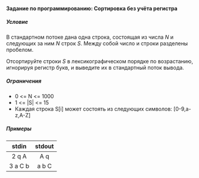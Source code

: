 #### Задание по программированию: Сортировка без учёта регистра ####

##### Условие #####
В стандартном потоке дана одна строка, состоящая из числа *N* и следующих за ним *N* строк *S*. Между собой число и строки разделены пробелом.

Отсортируйте строки *S* в лексикографическом порядке по возрастанию, игнорируя регистр букв, и выведите их в стандартный поток вывода.

##### Ограничения #####

* 0 <= N <= 1000
* 1 <= |S| <= 15
* Каждая строка S[i] может состоять из следующих символов: [0-9,a-z,A-Z]

##### Примеры #####
|             stdin              |             stdout             |
|:------------------------------:|:------------------------------:|
| 2 q A                          | A q                            |
| 3 a C b                        | a b C                          |


